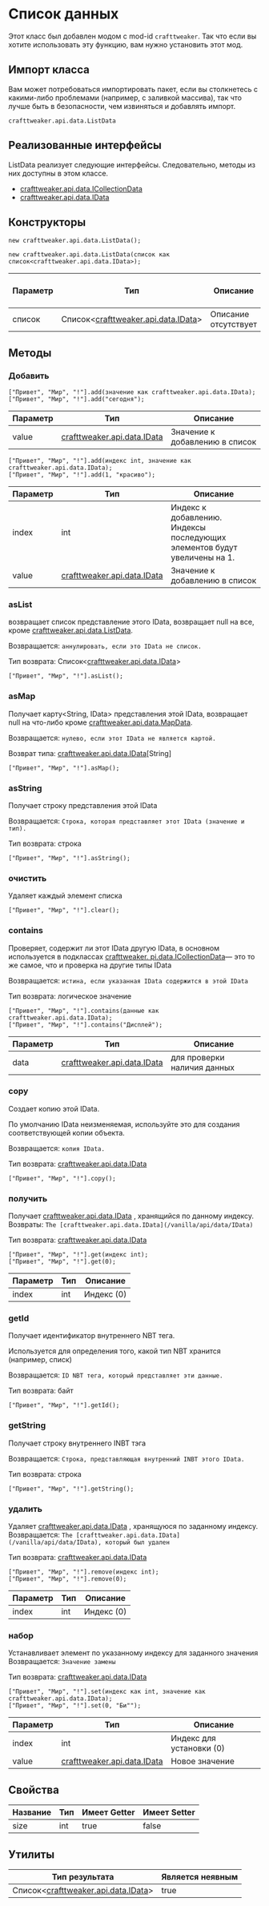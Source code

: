 # Список данных



Этот класс был добавлен модом с mod-id `crafttweaker`. Так что если вы хотите использовать эту функцию, вам нужно установить этот мод.

## Импорт класса
Вам может потребоваться импортировать пакет, если вы столкнетесь с какими-либо проблемами (например, с заливкой массива), так что лучше быть в безопасности, чем извиняться и добавлять импорт.
```zenscript
crafttweaker.api.data.ListData
```

## Реализованные интерфейсы
ListData реализует следующие интерфейсы. Следовательно, методы из них доступны в этом классе.
- [crafttweaker.api.data.ICollectionData](/vanilla/api/data/ICollectionData)
- [crafttweaker.api.data.IData](/vanilla/api/data/IData)

## Конструкторы
```zenscript
new crafttweaker.api.data.ListData();
```
```zenscript
new crafttweaker.api.data.ListData(список как список<crafttweaker.api.data.IData>);
```
| Параметр | Тип                                                                              | Описание             | Необязательный | Значение по умолчанию |
| -------- | -------------------------------------------------------------------------------- | -------------------- | -------------- | --------------------- |
| список   | Список&lt;[crafttweaker.api.data.IData](/vanilla/api/data/IData)&gt; | Описание отсутствует | true           | `null`                |



## Методы
### Добавить

```zenscript
["Привет", "Мир", "!"].add(значение как crafttweaker.api.data.IData);
["Привет", "Мир", "!"].add("сегодня");
```

| Параметр | Тип                                                    | Описание                       |
| -------- | ------------------------------------------------------ | ------------------------------ |
| value    | [crafttweaker.api.data.IData](/vanilla/api/data/IData) | Значение к добавлению в список |



```zenscript
["Привет", "Мир", "!"].add(индекс int, значение как crafttweaker.api.data.IData);
["Привет", "Мир", "!"].add(1, "красиво");
```

| Параметр | Тип                                                    | Описание                                                                  |
| -------- | ------------------------------------------------------ | ------------------------------------------------------------------------- |
| index    | int                                                    | Индекс к добавлению.  Индексы последующих элементов будут увеличены на 1. |
| value    | [crafttweaker.api.data.IData](/vanilla/api/data/IData) | Значение к добавлению в список                                            |


### asList

возвращает список<IData> представление этого IData, возвращает null на все, кроме [crafttweaker.api.data.ListData](/vanilla/api/data/ListData).

 Возвращается: `аннулировать, если это IData не список.`

Тип возврата: Список&lt;[crafttweaker.api.data.IData](/vanilla/api/data/IData)&gt;

```zenscript
["Привет", "Мир", "!"].asList();
```

### asMap

Получает карту<String, IData> представления этой IData, возвращает null на что-либо кроме [crafttweaker.api.data.MapData](/vanilla/api/data/MapData).

 Возвращается: `нулево, если этот IData не является картой.`

Возврат типа: [crafttweaker.api.data.IData](/vanilla/api/data/IData)[String]

```zenscript
["Привет", "Мир", "!"].asMap();
```

### asString

Получает строку представления этой IData

 Возвращается: `Строка, которая представляет этот IData (значение и тип).`

Тип возврата: строка

```zenscript
["Привет", "Мир", "!"].asString();
```

### очистить

Удаляет каждый элемент списка

```zenscript
["Привет", "Мир", "!"].clear();
```

### contains

Проверяет, содержит ли этот IData другую IData, в основном используется в подклассах [crafttweaker. pi.data.ICollectionData](/vanilla/api/data/ICollectionData)— это то же самое, что и проверка на другие типы IData

 Возвращается: `истина, если указанная IData содержится в этой IData`

Тип возврата: логическое значение

```zenscript
["Привет", "Мир", "!"].contains(данные как crafttweaker.api.data.IData);
["Привет", "Мир", "!"].contains("Дисплей");
```

| Параметр | Тип                                                    | Описание                    |
| -------- | ------------------------------------------------------ | --------------------------- |
| data     | [crafttweaker.api.data.IData](/vanilla/api/data/IData) | для проверки наличия данных |


### copy

Создает копию этой IData.

 По умолчанию IData неизменяемая, используйте это для создания соответствующей копии объекта.

 Возвращается: `копия IData.`

Тип возврата: [crafttweaker.api.data.IData](/vanilla/api/data/IData)

```zenscript
["Привет", "Мир", "!"].copy();
```

### получить

Получает [crafttweaker.api.data.IData](/vanilla/api/data/IData) , хранящийся по данному индексу. Возвраты: `The [crafttweaker.api.data.IData](/vanilla/api/data/IData)`

Тип возврата: [crafttweaker.api.data.IData](/vanilla/api/data/IData)

```zenscript
["Привет", "Мир", "!"].get(индекс int);
["Привет", "Мир", "!"].get(0);
```

| Параметр | Тип | Описание   |
| -------- | --- | ---------- |
| index    | int | Индекс (0) |


### getId

Получает идентификатор внутреннего NBT тега.

 Используется для определения того, какой тип NBT хранится (например, списк)

 Возвращается: `ID NBT тега, который представляет эти данные.`

Тип возврата: байт

```zenscript
["Привет", "Мир", "!"].getId();
```

### getString

Получает строку внутреннего INBT тэга

 Возвращается: `Строка, представляющая внутренний INBT этого IData.`

Тип возврата: строка

```zenscript
["Привет", "Мир", "!"].getString();
```

### удалить

Удаляет [crafttweaker.api.data.IData](/vanilla/api/data/IData) , хранящуюся по заданному индексу. Возвращается: `The [crafttweaker.api.data.IData](/vanilla/api/data/IData), который был удален`

Тип возврата: [crafttweaker.api.data.IData](/vanilla/api/data/IData)

```zenscript
["Привет", "Мир", "!"].remove(индекс int);
["Привет", "Мир", "!"].remove(0);
```

| Параметр | Тип | Описание   |
| -------- | --- | ---------- |
| index    | int | Индекс (0) |


### набор

Устанавливает элемент по указанному индексу для заданного значения Возвращается: `Значение замены`

Тип возврата: [crafttweaker.api.data.IData](/vanilla/api/data/IData)

```zenscript
["Привет", "Мир", "!"].set(индекс как int, значение как crafttweaker.api.data.IData);
["Привет", "Мир", "!"].set(0, "Би"");
```

| Параметр | Тип                                                    | Описание                 |
| -------- | ------------------------------------------------------ | ------------------------ |
| index    | int                                                    | Индекс для установки (0) |
| value    | [crafttweaker.api.data.IData](/vanilla/api/data/IData) | Новое значение           |



## Свойства

| Название | Тип | Имеет Getter | Имеет Setter |
| -------- | --- | ------------ | ------------ |
| size     | int | true         | false        |

## Утилиты

| Тип результата                                                                   | Является неявным |
| -------------------------------------------------------------------------------- | ---------------- |
| Список&lt;[crafttweaker.api.data.IData](/vanilla/api/data/IData)&gt; | true             |

